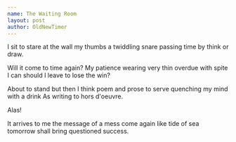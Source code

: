 ```yaml
---
name: The Waiting Room
layout: post
author: OldNewTimer
---
```

I sit to stare
at the wall
my thumbs a twiddling snare
passing time by think or draw.

Will it come to time again?
My patience wearing very thin
overdue with spite I can
should I leave to lose the win?

About to stand but then I think
poem and prose to serve
quenching my mind with a drink
As writing to hors d'oeuvre.

Alas!

It arrives to me
the message of a mess
come again like tide of sea
tomorrow shall bring questioned success.
